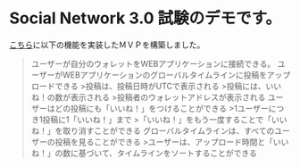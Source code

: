 # Social Network 3.0 試験のデモです。

[こちら](https://social-network-3-zeta.vercel.app/)に以下の機能を実装したＭＶＰを構築しました。

>ユーザーが自分のウォレットをWEBアプリケーションに接続できる。
>ユーザーがWEBアプリケーションのグローバルタイムラインに投稿をアップロードできる
    >投稿は、投稿日時がUTCで表示される
    >投稿には、いいね！の数が表示される
    >投稿者のウォレットアドレスが表示される
>ユーザーはどの投稿にも「いいね！」をつけることができる
    >1ユーザーにつき1投稿に1「いいね！」まで
    >「いいね！」をもう一度することで「いいね！」を取り消すことができる
>グローバルタイムラインは、すべてのユーザーの投稿を見ることができる
    >ユーザーは、アップロード時間と「いいね！」の数に基づいて、タイムラインをソートすることができる
